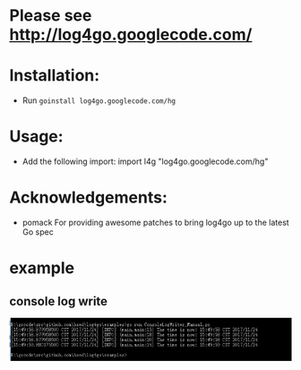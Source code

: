 # Please see http://log4go.googlecode.com/

# Installation:
- Run `goinstall log4go.googlecode.com/hg`

# Usage:
- Add the following import:
import l4g "log4go.googlecode.com/hg"

# Acknowledgements:
- pomack
  For providing awesome patches to bring log4go up to the latest Go spec


# example

## console log write

![](https://github.com/bsed/images/raw/master/2017/11/console_log.png)